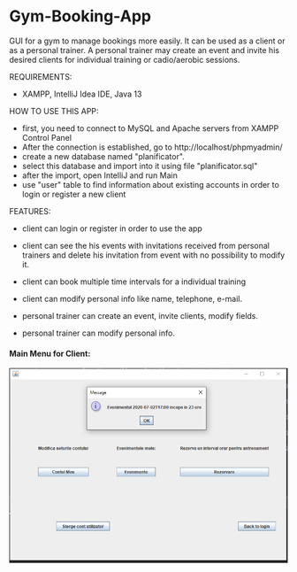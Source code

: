 # Gym-Booking-App
GUI for a gym to manage bookings more easily. It can be used as a client or as a personal trainer. A personal trainer may create an event and invite his desired clients for
individual training or cadio/aerobic sessions.

REQUIREMENTS: 
- XAMPP, IntelliJ Idea IDE, Java 13

HOW TO USE THIS APP:
- first, you need to connect to MySQL and Apache servers from XAMPP Control Panel
- After the connection is established, go to http://localhost/phpmyadmin/
- create a new database named "planificator".
- select this database and import into it using file "planificator.sql"
- after the import, open IntelliJ and run Main
- use "user" table to find information about existing accounts in order to login or register a new client 

FEATURES:
- client can login or register in order to use the app
- client can see the his events with invitations received from personal trainers and delete his invitation from event with no possibility to modify it.
- client can book multiple time intervals for a individual training
- client can modify personal info like name, telephone, e-mail.

- personal trainer can create an event, invite clients, modify fields.
- personal trainer can modify personal info.


#### Main Menu for Client:
![Main Menu for Client](https://github.com/red-cormorant/Gym-Booking-App/blob/master/screenshots/main_menu_for_client.PNG)
